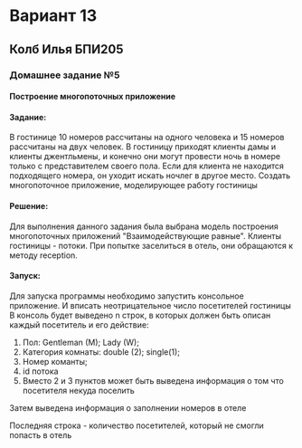 # Вариант 13
## Колб Илья БПИ205
### Домашнее задание №5

#### Построение многопоточных приложение

#### Задание:

В гостинице 10 номеров рассчитаны на одного человека и 15 номеров рассчитаны на двух человек. В гостиницу приходят
клиенты дамы и клиенты джентльмены, и конечно они могут провести ночь в номере только с представителем своего пола. Если
для клиента не находится подходящего номера, он уходит искать ночлег в другое место. Создать многопоточное приложение,
моделирующее работу гостиницы

#### Решение:
Для выполнения данного задания была выбрана модель
построения многопоточных приложений "Взаимодействующие
равные". Клиенты гостиницы - потоки. При попытке заселиться
в отель, они обращаются к методу reception. <br>

#### Запуск:
Для запуска программы необходимо запустить консольное приложение. И вписать неотрицательное число посетителей гостиницы<br>
В консоль будет выведено n строк, в которых должен быть
описан каждый посетитель и его действие: <br>
1. Пол: Gentleman (M); Lady (W);
2. Категория комнаты: double (2); single(1);
3. Номер команты;
4. id потока
5. Вместо 2 и 3 пунктов может быть выведена информация о том что посетителя некуда поселить

Затем выведена информация о заполнении номеров в отеле

Последняя строка - количество посетителей, который не смогли попасть в отель 
